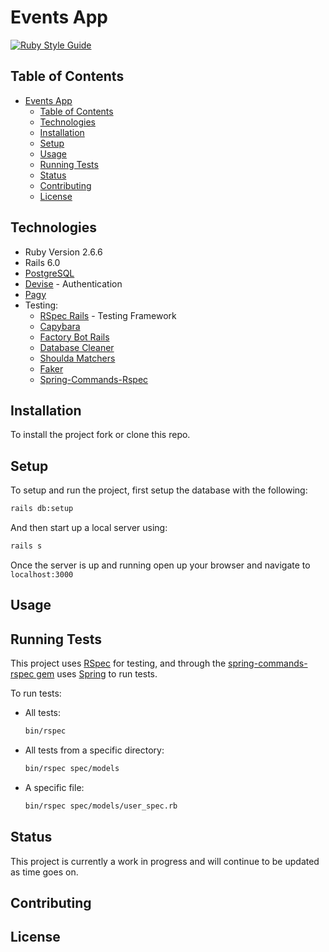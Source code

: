 # Events App

[![Ruby Style Guide](https://img.shields.io/badge/code_style-rubocop-brightgreen.svg)](https://github.com/rubocop-hq/rubocop)

## Table of Contents

- [Events App](#events-app)
  - [Table of Contents](#table-of-contents)
  - [Technologies](#technologies)
  - [Installation](#installation)
  - [Setup](#setup)
  - [Usage](#usage)
  - [Running Tests](#running-tests)
  - [Status](#status)
  - [Contributing](#contributing)
  - [License](#license)

## Technologies

- Ruby Version 2.6.6
- Rails 6.0
- [PostgreSQL](https://github.com/ged/ruby-pg)
- [Devise](https://github.com/heartcombo/devise) - Authentication
- [Pagy](https://github.com/ddnexus/pagy)
- Testing:
  - [RSpec Rails](https://github.com/rspec/rspec-rails) - Testing Framework
  - [Capybara](https://github.com/teamcapybara/capybara)
  - [Factory Bot Rails](https://github.com/thoughtbot/factory_bot_rails)
  - [Database Cleaner](https://github.com/DatabaseCleaner/database_cleaner)
  - [Shoulda Matchers](https://github.com/thoughtbot/shoulda-matchers)
  - [Faker](https://github.com/faker-ruby/faker)
  - [Spring-Commands-Rspec](https://github.com/jonleighton/spring-commands-rspec)

## Installation

To install the project fork or clone this repo.

## Setup

To setup and run the project, first setup the database with the following:

```bash
rails db:setup
```

And then start up a local server using:

```bash
rails s
```

Once the server is up and running open up your browser and navigate to `localhost:3000`

## Usage

## Running Tests

This project uses [RSpec](https://github.com/rspec/rspec-rails) for testing, and through the [spring-commands-rspec gem](https://github.com/jonleighton/spring-commands-rspec) uses [Spring](https://github.com/rails/spring) to run tests.

To run tests:

- All tests:
  ```bash
  bin/rspec
  ```
- All tests from a specific directory:
  ```bash
  bin/rspec spec/models
  ```
- A specific file:
  ```bash
  bin/rspec spec/models/user_spec.rb
  ```

## Status

This project is currently a work in progress and will continue to be updated as time goes on.

## Contributing

## License
